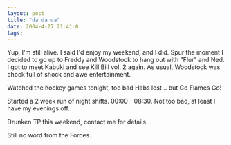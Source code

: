 ```yaml
---
layout: post
title: "da da da"
date: 2004-4-27 21:41:0
tags: 
---
```


Yup, I'm still alive. I said I'd enjoy my weekend, and I did. Spur the moment I decided to go up to Freddy and Woodstock to hang out with "Flur" and Ned. I got to meet Kabuki and see Kill Bill vol. 2 again. As usual, Woodstock was chock full of shock and awe entertainment.

Watched the hockey games tonight, too bad Habs lost .. but Go Flames Go!

Started a 2 week run of night shifts. 00:00 - 08:30. Not too bad, at least I have my evenings off.

Drunken TP this weekend, contact me for details.

Still no word from the Forces.

